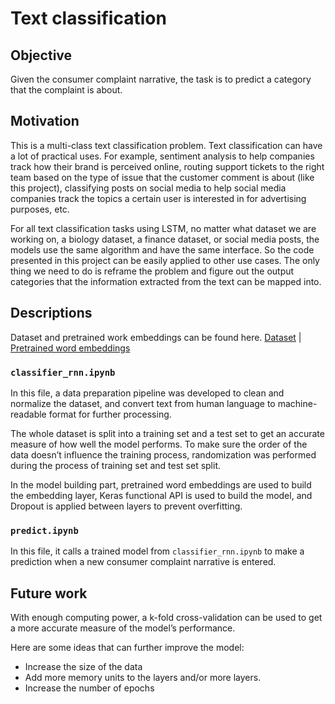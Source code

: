 # Text classification

## Objective
Given the consumer complaint narrative, the task is to predict a category that the complaint is about.

## Motivation
This is a multi-class text classification problem. Text classification can have a lot of practical uses. For example, sentiment analysis to help companies track how their brand is perceived online, routing support tickets to the right team based on the type of issue that the customer comment is about (like this project), classifying posts on social media to help social media companies track the topics a certain user is interested in for advertising purposes, etc.

For all text classification tasks using LSTM, no matter what dataset we are working on, a biology dataset, a finance dataset, or social media posts,  the models use the same algorithm and have the same interface. So the code presented in this project can be easily applied to other use cases. The only thing we need to do is reframe the problem and figure out the output categories that the information extracted from the text can be mapped into.

## Descriptions
Dataset and pretrained work embeddings can be found here.
[Dataset](https://www.kaggle.com/cfpb/us-consumer-finance-complaints) |
[Pretrained word embeddings](http://nlp.stanford.edu/data/glove.6B.zip)

### `classifier_rnn.ipynb`
In this file, a data preparation pipeline was developed to clean and normalize the dataset, and convert text from human language to machine-readable format for further processing.

The whole dataset is split into a training set and a test set to get an accurate measure of how well the model performs. To make sure the order of the data doesn’t influence the training process, randomization was performed during the process of training set and test set split.

In the model building part, pretrained word embeddings are used to build the embedding layer, Keras functional API is used to build the model, and Dropout is applied between layers to prevent overfitting.

### `predict.ipynb`
In this file, it calls a trained model from `classifier_rnn.ipynb` to make a prediction when a new consumer complaint narrative is entered.

## Future work
With enough computing power, a k-fold cross-validation can be used to get a more accurate measure of the model’s performance.

Here are some ideas that can further improve the model:
* Increase the size of the data
* Add more memory units to the layers and/or more layers.
* Increase the number of epochs


